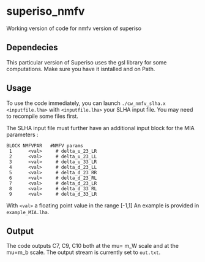 # superiso_nmfv
Working version of code for nmfv version of superiso

## Dependecies 

This particular version of Superiso uses the gsl library for some computations. Make sure you have it isntalled and on Path. 

## Usage

To use the code immediately, you can launch `./cw_nmfv_slha.x <inputfile.lha>` with `<inputfile.lha>` your SLHA input file. You may need to recompile some files first.

The SLHA input file must further have an additional input block for the MIA parameters : 

```
BLOCK NMFVPAR   #NMFV params
 1      <val>     # delta_u_23_LR
 2      <val>     # delta_u_23_LL 
 3      <val>     # delta_u_33_LR
 4      <val>     # delta_d_23_LL 
 5      <val>     # delta_d_23_RR
 6      <val>     # delta_d_23_RL
 7      <val>     # delta_d_23_LR 
 8      <val>     # delta_d_33_RL 
 9      <val>     # delta_d_33_LR
```
With `<val>` a floating point value in the range [-1,1]
An example is provided in `example_MIA.lha`. 

## Output

The code outputs C7, C9, C10 both at the mu= m_W scale and at the mu=m_b scale.
The output stream is currently set to `out.txt`. 


